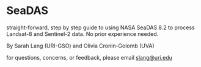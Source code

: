 # SeaDAS
straight-forward, step by step guide to using NASA SeaDAS 8.2 to process Landsat-8 and Sentinel-2 data. No prior experience needed.

By Sarah Lang (URI-GSO) and Olivia Cronin-Golomb (UVA)

for questions, concerns, or feedback, please email slang@uri.edu
